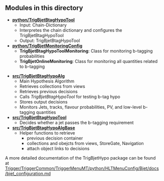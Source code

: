 Modules in this directory
-----

- [**python/TrigBjetBtagHypoTool**](python/TrigBjetBtagHypoTool.py)
  * Input: Chain-Dictionary
  * Interpretes the chain dictionary and configures the TrigBjetBtagHypoTool
  * Output: TrigBjetBtagHypoTool
- [**python/TrigBjetMonitoringConfig**](python/TrigBjetMonitoringConfig.py)
  * **TrigBjetBtagHypoToolMonitoring**: Class for monitoring b-tagging probabilities
  * **TrigBjetOnlineMonitoring**: Class for monitoring all quantities related to b-tagging


* [**src/TrigBjetBtagHypoAlg**](src/TrigBjetBtagHypoAlg)
  * Main Hypothesis Algorithm
  * Retrieves collections from views
  * Retrieves previous decisions
  * Calls _TrigBjetBtagHypoTool_ for testing b-tag hypo
  * Stores output decisions
  * Monitors Jets, tracks, flavour probabilities, PV, and low-level b-tagging quantities
* [**src/TrigBjetBtagHypoTool**](src/TrigBjetBtagHypoTool)
  * Decides whether a jet passes the b-tagging requirement
* [**src/TrigBjetBtagHypoAlgBase**](src/TrigBjetBtagHypoAlgBase)
  * Helper functions to retrieve
    * previous decision container
    * collections and obejcts from views, StoreGate, Navigation
    * attach object links to decisions

A more detailed documentation of the TrigBjetHypo package can be found at\
[Trigger/TriggerCommon/TriggerMenuMT/python/HLTMenuConfig/Bjet/docs/bjet_configuration.md](https://gitlab.cern.ch/atlas/athena/-/blob/master/Trigger/TriggerCommon/TriggerMenuMT/python/HLTMenuConfig/Bjet/docs/bjet_configuration.md#trigbjethypo)



